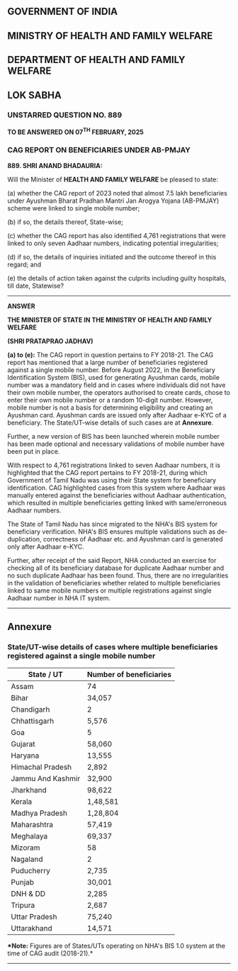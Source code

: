 ## GOVERNMENT OF INDIA

## MINISTRY OF HEALTH AND FAMILY WELFARE

## DEPARTMENT OF HEALTH AND FAMILY WELFARE

## LOK SABHA

### UNSTARRED QUESTION NO. 889

**TO BE ANSWERED ON 07<sup>TH</sup> FEBRUARY, 2025**

### CAG REPORT ON BENEFICIARIES UNDER AB-PMJAY

**889. SHRI ANAND BHADAURIA:**

Will the Minister of **HEALTH AND FAMILY WELFARE** be pleased to state:

(a) whether the CAG report of 2023 noted that almost 7.5 lakh beneficiaries under Ayushman
Bharat Pradhan Mantri Jan Arogya Yojana (AB-PMJAY) scheme were linked to single mobile
number;

(b) if so, the details thereof, State-wise;

(c) whether the CAG report has also identified 4,761 registrations that were linked to only seven
Aadhaar numbers, indicating potential irregularities;

(d) if so, the details of inquiries initiated and the outcome thereof in this regard; and

(e) the details of action taken against the culprits including guilty hospitals, till date, Statewise?

---

**ANSWER**

**THE MINISTER OF STATE IN THE MINISTRY OF HEALTH AND FAMILY WELFARE**

**(SHRI PRATAPRAO JADHAV)**

**(a) to (e):** The CAG report in question pertains to FY 2018-21. The CAG report has mentioned that a large number of beneficiaries registered against a single mobile number. Before August 2022, in the Beneficiary Identification System (BIS), used for generating Ayushman cards, mobile number was a mandatory field and in cases where individuals did not have their own mobile number, the operators authorised to create cards, chose to enter their own mobile number or a random 10-digit number. However, mobile number is not a basis for determining eligibility and creating an Ayushman card. Ayushman cards are issued only after Aadhaar e-KYC of a beneficiary. The State/UT-wise details of such cases are at **Annexure**.

Further, a new version of BIS has been launched wherein mobile number has been made optional and necessary validations of mobile number have been put in place.

With respect to 4,761 registrations linked to seven Aadhaar numbers, it is highlighted that the CAG report pertains to FY 2018-21, during which Government of Tamil Nadu was using their State system for beneficiary identification. CAG highlighted cases from this system where Aadhaar was manually entered against the beneficiaries without Aadhaar authentication, which resulted in multiple beneficiaries getting linked with same/erroneous Aadhaar numbers.

The State of Tamil Nadu has since migrated to the NHA's BIS system for beneficiary verification. NHA's BIS ensures multiple validations such as de-duplication, correctness of Aadhaar etc. and Ayushman card is generated only after Aadhaar e-KYC.

Further, after receipt of the said Report, NHA conducted an exercise for checking all of its beneficiary database for duplicate Aadhaar number and no such duplicate Aadhaar has been found. Thus, there are no irregularities in the validation of beneficiaries whether related to multiple beneficiaries linked to same mobile numbers or multiple registrations against single Aadhaar number in NHA IT system.

---

## Annexure

### State/UT-wise details of cases where multiple beneficiaries registered against a single mobile number

| State / UT        | Number of beneficiaries |
| ----------------- | ----------------------- |
| Assam             | 74                      |
| Bihar             | 34,057                  |
| Chandigarh        | 2                       |
| Chhattisgarh      | 5,576                   |
| Goa               | 5                       |
| Gujarat           | 58,060                  |
| Haryana           | 13,555                  |
| Himachal Pradesh  | 2,892                   |
| Jammu And Kashmir | 32,900                  |
| Jharkhand         | 98,622                  |
| Kerala            | 1,48,581                |
| Madhya Pradesh    | 1,28,804                |
| Maharashtra       | 57,419                  |
| Meghalaya         | 69,337                  |
| Mizoram           | 58                      |
| Nagaland          | 2                       |
| Puducherry        | 2,735                   |
| Punjab            | 30,001                  |
| DNH & DD          | 2,285                   |
| Tripura           | 2,687                   |
| Uttar Pradesh     | 75,240                  |
| Uttarakhand       | 14,571                  |

**\*Note:** Figures are of States/UTs operating on NHA's BIS 1.0 system at the time of CAG audit (2018-21).\*

---
